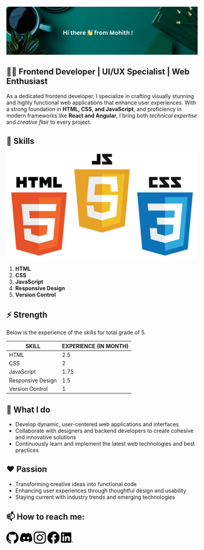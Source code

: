 ![Welcome Message](main.png)

<!--
**MohithJegan/MohithJegan** is a ✨ _special_ ✨ repository because its `README.md` (this file) appears on your GitHub profile.

Here are some ideas to get you started:

- 🔭 I’m currently working on ...
- 🌱 I’m currently learning ...
- 👯 I’m looking to collaborate on ...
- 🤔 I’m looking for help with ...
- 💬 Ask me about ...
- 📫 How to reach me: ...
- 😄 Pronouns: ...
- ⚡ Fun fact: ...
-->



## 👨‍💻 Frontend Developer | UI/UX Specialist | Web Enthusiast

As a dedicated frontend developer, I specialize in crafting visually stunning and highly functional web applications that enhance user experiences. With a strong foundation in **HTML, CSS, and JavaScript**, and proficiency in modern frameworks like **React and Angular**, I bring both _technical expertise_ and _creative flair_ to every project.

## 🏅 Skills

![Skill](skills.jpg)

1. **HTML**
2. **CSS**
3. **JavaScript**
4. **Responsive Design**
5. **Version Control**

## ⚡ Strength

Below is the experience of the skills for total grade of 5.

| SKILL             | EXPERIENCE (IN MONTH) |
| ----------------- | --------------------- |
| HTML              | 2.5                   |
| CSS               | 2                     |
| JavaScript        | 1.75                  |
| Responsive Design | 1.5                   |
| Version Control   | 1                     |

## 💼 What I do

- Develop dynamic, user-centered web applications and interfaces
- Collaborate with designers and backend developers to create cohesive and innovative solutions
- Continuously learn and implement the latest web technologies and best practices

## ❤️ Passion

- Transforming creative ideas into functional code
- Enhancing user experiences through thoughtful design and usability
- Staying current with industry trends and emerging technologies

## 📫 How to reach me:

[![Github](github.png)](https://github.com/MohithJegan)
[![Discord](discord.png)](https://discord.com/channels/@me)
[![Instagram](instagram.png)](https://www.instagram.com/)
[![Facebook](facebook.png)](https://www.facebook.com/)
[![LinkedIn](linkedin.png)](https://ca.linkedin.com/)
